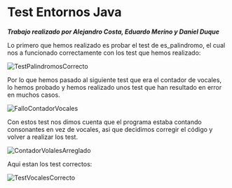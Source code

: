 # Test Entornos Java
***Trabajo realizado por Alejandro Costa, Eduardo Merino y Daniel Duque***



Lo primero que hemos realizado es probar el test de es_palindromo, el cual nos a funcionado correctamente con los test que hemos realizado:


![TestPalindromosCorrecto](https://github.com/Eduardomesut/Test-Entornos-Java/assets/93294713/fd82d2e2-d6ee-4f89-86ce-00b6b0ce98c4)

Por lo que hemos pasado al siguiente test que era el contador de vocales, lo hemos probado y hemos realizado unos test que han resultado en error en muchos casos.

![FalloContadorVocales](https://github.com/Eduardomesut/Test-Entornos-Java/assets/93294713/b95bf7a5-0b49-4159-9aa4-93db743a7c6a)


Con estos test nos dimos cuenta que el programa estaba contando consonantes en vez de vocales, asi que decidimos corregir el código y volver a realizar los test.

![ContadorVolalesArreglado](https://github.com/Eduardomesut/Test-Entornos-Java/assets/93294713/257615d8-e734-4962-ac91-c8d21e273bf6)


Aqui estan los test correctos:

![TestVocalesCorrecto](https://github.com/Eduardomesut/Test-Entornos-Java/assets/93294713/7d2ea6fb-a3a0-4534-be2e-84ad503c1656)

